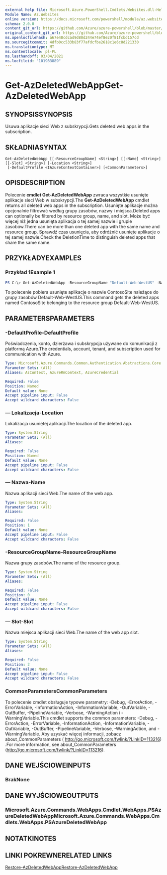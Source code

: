 ```yaml
---
external help file: Microsoft.Azure.PowerShell.Cmdlets.Websites.dll-Help.xml
Module Name: Az.Websites
online version: https://docs.microsoft.com/powershell/module/az.websites/get-azdeletedwebapp
schema: 2.0.0
content_git_url: https://github.com/Azure/azure-powershell/blob/master/src/Websites/Websites/help/Get-AzDeletedWebApp.md
original_content_git_url: https://github.com/Azure/azure-powershell/blob/master/src/Websites/Websites/help/Get-AzDeletedWebApp.md
ms.openlocfilehash: a67e48cdcad9d80d244e74ef8e20f81fcbd157cd
ms.sourcegitcommit: 4dfb0cc533b83f77afdcfbe2618c1e6c8d221330
ms.translationtype: MT
ms.contentlocale: pl-PL
ms.lasthandoff: 03/04/2021
ms.locfileid: "101983889"
---
```

# <span data-ttu-id="d9fdb-101">Get-AzDeletedWebApp</span><span class="sxs-lookup"><span data-stu-id="d9fdb-101">Get-AzDeletedWebApp</span></span>

## <span data-ttu-id="d9fdb-102">SYNOPSIS</span><span class="sxs-lookup"><span data-stu-id="d9fdb-102">SYNOPSIS</span></span>
<span data-ttu-id="d9fdb-103">Usuwa aplikacje sieci Web z subskrypcji.</span><span class="sxs-lookup"><span data-stu-id="d9fdb-103">Gets deleted web apps in the subscription.</span></span>

## <span data-ttu-id="d9fdb-104">SKŁADNIA</span><span class="sxs-lookup"><span data-stu-id="d9fdb-104">SYNTAX</span></span>

```
Get-AzDeletedWebApp [[-ResourceGroupName] <String>] [[-Name] <String>] [[-Slot] <String>] [-Location <String>]
 [-DefaultProfile <IAzureContextContainer>] [<CommonParameters>]
```

## <span data-ttu-id="d9fdb-105">OPIS</span><span class="sxs-lookup"><span data-stu-id="d9fdb-105">DESCRIPTION</span></span>
<span data-ttu-id="d9fdb-106">Polecenie **cmdlet Get-AzDeletedWebApp** zwraca wszystkie usunięte aplikacje sieci Web w subskrypcji.</span><span class="sxs-lookup"><span data-stu-id="d9fdb-106">The **Get-AzDeletedWebApp** cmdlet returns all deleted web apps in the subscription.</span></span> <span data-ttu-id="d9fdb-107">Usunięte aplikacje można opcjonalnie filtrować według grupy zasobów, nazwy i miejsca.</span><span class="sxs-lookup"><span data-stu-id="d9fdb-107">Deleted apps can optionally be filtered by resource group, name, and slot.</span></span> <span data-ttu-id="d9fdb-108">Może być więcej niż jedna usunięta aplikacja o tej samej nazwie i grupie zasobów.</span><span class="sxs-lookup"><span data-stu-id="d9fdb-108">There can be more than one deleted app with the same name and resource group.</span></span> <span data-ttu-id="d9fdb-109">Sprawdź czas usunięcia, aby odróżnić usunięte aplikacje o tej samej nazwie.</span><span class="sxs-lookup"><span data-stu-id="d9fdb-109">Check the DeletionTime to distinguish deleted apps that share the same name.</span></span>

## <span data-ttu-id="d9fdb-110">PRZYKŁADY</span><span class="sxs-lookup"><span data-stu-id="d9fdb-110">EXAMPLES</span></span>

### <span data-ttu-id="d9fdb-111">Przykład 1</span><span class="sxs-lookup"><span data-stu-id="d9fdb-111">Example 1</span></span>
```powershell
PS C:\> Get-AzDeletedWebApp -ResourceGroupName "Default-Web-WestUS" -Name "ContosoSite"
```

<span data-ttu-id="d9fdb-112">To polecenie pobiera usunięte aplikacje o nazwie ContosoSite należące do grupy zasobów Default-Web-WestUS.</span><span class="sxs-lookup"><span data-stu-id="d9fdb-112">This command gets the deleted apps named ContosoSite belonging to the resource group Default-Web-WestUS.</span></span>

## <span data-ttu-id="d9fdb-113">PARAMETERS</span><span class="sxs-lookup"><span data-stu-id="d9fdb-113">PARAMETERS</span></span>

### <span data-ttu-id="d9fdb-114">-DefaultProfile</span><span class="sxs-lookup"><span data-stu-id="d9fdb-114">-DefaultProfile</span></span>
<span data-ttu-id="d9fdb-115">Poświadczenia, konto, dzierżawa i subskrypcja używane do komunikacji z platformą Azure.</span><span class="sxs-lookup"><span data-stu-id="d9fdb-115">The credentials, account, tenant, and subscription used for communication with Azure.</span></span>

```yaml
Type: Microsoft.Azure.Commands.Common.Authentication.Abstractions.Core.IAzureContextContainer
Parameter Sets: (All)
Aliases: AzContext, AzureRmContext, AzureCredential

Required: False
Position: Named
Default value: None
Accept pipeline input: False
Accept wildcard characters: False
```

### <span data-ttu-id="d9fdb-116">— Lokalizacja</span><span class="sxs-lookup"><span data-stu-id="d9fdb-116">-Location</span></span>
<span data-ttu-id="d9fdb-117">Lokalizacja usuniętej aplikacji.</span><span class="sxs-lookup"><span data-stu-id="d9fdb-117">The location of the deleted app.</span></span>

```yaml
Type: System.String
Parameter Sets: (All)
Aliases:

Required: False
Position: Named
Default value: None
Accept pipeline input: False
Accept wildcard characters: False
```

### <span data-ttu-id="d9fdb-118">— Nazwa</span><span class="sxs-lookup"><span data-stu-id="d9fdb-118">-Name</span></span>
<span data-ttu-id="d9fdb-119">Nazwa aplikacji sieci Web.</span><span class="sxs-lookup"><span data-stu-id="d9fdb-119">The name of the web app.</span></span>

```yaml
Type: System.String
Parameter Sets: (All)
Aliases:

Required: False
Position: 1
Default value: None
Accept pipeline input: False
Accept wildcard characters: False
```

### <span data-ttu-id="d9fdb-120">-ResourceGroupName</span><span class="sxs-lookup"><span data-stu-id="d9fdb-120">-ResourceGroupName</span></span>
<span data-ttu-id="d9fdb-121">Nazwa grupy zasobów.</span><span class="sxs-lookup"><span data-stu-id="d9fdb-121">The name of the resource group.</span></span>

```yaml
Type: System.String
Parameter Sets: (All)
Aliases:

Required: False
Position: 0
Default value: None
Accept pipeline input: False
Accept wildcard characters: False
```

### <span data-ttu-id="d9fdb-122">— Slot</span><span class="sxs-lookup"><span data-stu-id="d9fdb-122">-Slot</span></span>
<span data-ttu-id="d9fdb-123">Nazwa miejsca aplikacji sieci Web.</span><span class="sxs-lookup"><span data-stu-id="d9fdb-123">The name of the web app slot.</span></span>

```yaml
Type: System.String
Parameter Sets: (All)
Aliases:

Required: False
Position: 2
Default value: None
Accept pipeline input: False
Accept wildcard characters: False
```

### <span data-ttu-id="d9fdb-124">CommonParameters</span><span class="sxs-lookup"><span data-stu-id="d9fdb-124">CommonParameters</span></span>
<span data-ttu-id="d9fdb-125">To polecenie cmdlet obsługuje typowe parametry: -Debug, -ErrorAction, -ErrorVariable, -InformationAction, -InformationVariable, -OutVariable, -OutBuffer, -PipelineVariable, -Verbose, -WarningAction i -WarningVariable.</span><span class="sxs-lookup"><span data-stu-id="d9fdb-125">This cmdlet supports the common parameters: -Debug, -ErrorAction, -ErrorVariable, -InformationAction, -InformationVariable, -OutVariable, -OutBuffer, -PipelineVariable, -Verbose, -WarningAction, and -WarningVariable.</span></span> <span data-ttu-id="d9fdb-126">Aby uzyskać więcej informacji, zobacz about_CommonParameters ( http://go.microsoft.com/fwlink/?LinkID=113216) .</span><span class="sxs-lookup"><span data-stu-id="d9fdb-126">For more information, see about_CommonParameters (http://go.microsoft.com/fwlink/?LinkID=113216).</span></span>

## <span data-ttu-id="d9fdb-127">DANE WEJŚCIOWE</span><span class="sxs-lookup"><span data-stu-id="d9fdb-127">INPUTS</span></span>

### <span data-ttu-id="d9fdb-128">Brak</span><span class="sxs-lookup"><span data-stu-id="d9fdb-128">None</span></span>

## <span data-ttu-id="d9fdb-129">DANE WYJŚCIOWE</span><span class="sxs-lookup"><span data-stu-id="d9fdb-129">OUTPUTS</span></span>

### <span data-ttu-id="d9fdb-130">Microsoft.Azure.Commands.WebApps.Cmdlet.WebApps.PSAzureDeletedWebApp</span><span class="sxs-lookup"><span data-stu-id="d9fdb-130">Microsoft.Azure.Commands.WebApps.Cmdlets.WebApps.PSAzureDeletedWebApp</span></span>

## <span data-ttu-id="d9fdb-131">NOTATKI</span><span class="sxs-lookup"><span data-stu-id="d9fdb-131">NOTES</span></span>

## <span data-ttu-id="d9fdb-132">LINKI POKREWNE</span><span class="sxs-lookup"><span data-stu-id="d9fdb-132">RELATED LINKS</span></span>

[<span data-ttu-id="d9fdb-133">Restore-AzDeletedWebApp</span><span class="sxs-lookup"><span data-stu-id="d9fdb-133">Restore-AzDeletedWebApp</span></span>](./Restore-AzDeletedWebApp.md)